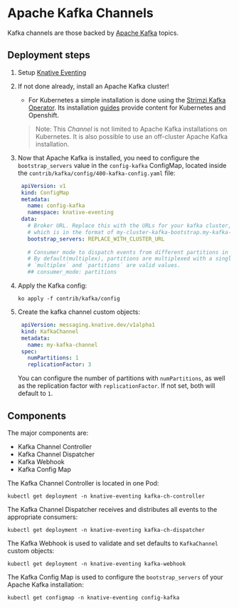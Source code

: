 # Apache Kafka Channels

Kafka channels are those backed by [Apache Kafka](http://kafka.apache.org/) topics.

## Deployment steps

1. Setup [Knative Eventing](../../../../DEVELOPMENT.md)
1. If not done already, install an Apache Kafka cluster!

   - For Kubernetes a simple installation is done using the
     [Strimzi Kafka Operator](http://strimzi.io). Its installation
     [guides](http://strimzi.io/quickstarts/) provide content for Kubernetes and
     Openshift.

   > Note: This _Channel_ is not limited to Apache Kafka installations on
   > Kubernetes. It is also possible to use an off-cluster Apache Kafka
   > installation.

1. Now that Apache Kafka is installed, you need to configure the
   `bootstrap_servers` value in the `config-kafka` ConfigMap,
   located inside the `contrib/kafka/config/400-kafka-config.yaml` file:

   ```yaml
    apiVersion: v1
    kind: ConfigMap
    metadata:
      name: config-kafka
      namespace: knative-eventing
    data:
      # Broker URL. Replace this with the URLs for your kafka cluster,
      # which is in the format of my-cluster-kafka-bootstrap.my-kafka-namespace:9092.
      bootstrap_servers: REPLACE_WITH_CLUSTER_URL
    
      # Consumer mode to dispatch events from different partitions in parallel.
      # By default(multiplex), partitions are multiplexed with a single go channel.
      # `multiplex` and `partitions` are valid values.
      ## consumer_mode: partitions
   ```   

1. Apply the Kafka config:

   ```
   ko apply -f contrib/kafka/config
   ```

1. Create the kafka channel custom objects:

   ```yaml
    apiVersion: messaging.knative.dev/v1alpha1
    kind: KafkaChannel
    metadata:
      name: my-kafka-channel
    spec: 
      numPartitions: 1
      replicationFactor: 3
    ```
    You can configure the number of partitions with `numPartitions`, as well as the replication factor with 
    `replicationFactor`. If not set, both will default to `1`.

## Components

The major components are:

- Kafka Channel Controller
- Kafka Channel Dispatcher
- Kafka Webhook
- Kafka Config Map


The Kafka Channel Controller is located in one Pod:

```shell
kubectl get deployment -n knative-eventing kafka-ch-controller
```

The Kafka Channel Dispatcher receives and distributes all events to the appropriate consumers:

```shell
kubectl get deployment -n knative-eventing kafka-ch-dispatcher
```

The Kafka Webhook is used to validate and set defaults to `KafkaChannel` custom objects:

```shell
kubectl get deployment -n knative-eventing kafka-webhook
```

The Kafka Config Map is used to configure the `bootstrap_servers` of your Apache Kafka installation:

```shell
kubectl get configmap -n knative-eventing config-kafka
```
